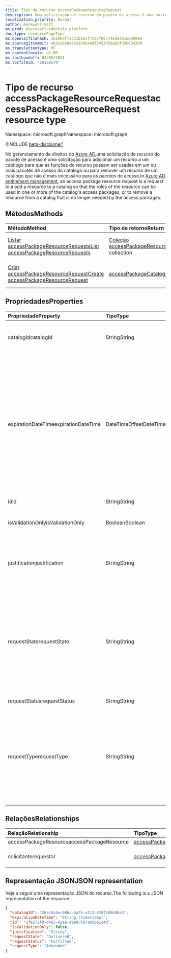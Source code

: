 ```yaml
---
title: Tipo de recurso accessPackageResourceRequest
description: Uma solicitação de recurso do pacote de acesso é uma solicitação para adicionar um recurso a um catálogo para que as funções do recurso possam ser usadas em um ou mais dos pacotes de acesso do catálogo.
localization_priority: Normal
author: markwahl-msft
ms.prod: microsoft-identity-platform
doc_type: resourcePageType
ms.openlocfilehash: 16198df73c51b1b5f7cb7f8c7748da4816800890
ms.sourcegitcommit: eb31a6b4a582a59b44df3453450a82fd366342d0
ms.translationtype: MT
ms.contentlocale: pt-BR
ms.lasthandoff: 02/09/2021
ms.locfileid: "50158579"
---
```

# <a name="accesspackageresourcerequest-resource-type"></a><span data-ttu-id="7e968-103">Tipo de recurso accessPackageResourceRequest</span><span class="sxs-lookup"><span data-stu-id="7e968-103">accessPackageResourceRequest resource type</span></span>

<span data-ttu-id="7e968-104">Namespace: microsoft.graph</span><span class="sxs-lookup"><span data-stu-id="7e968-104">Namespace: microsoft.graph</span></span>

[!INCLUDE [beta-disclaimer](../../includes/beta-disclaimer.md)]

<span data-ttu-id="7e968-105">No gerenciamento de direitos do [Azure AD,](entitlementmanagement-root.md)uma solicitação de recurso do pacote de acesso é uma solicitação para adicionar um recurso a um catálogo para que as funções do recurso possam ser usadas em um ou mais pacotes de acesso do catálogo ou para remover um recurso de um catálogo que não é mais necessário para os pacotes de acesso.</span><span class="sxs-lookup"><span data-stu-id="7e968-105">In [Azure AD entitlement management](entitlementmanagement-root.md), an access package resource request is a request to a add a resource to a catalog so that the roles of the resource can be used in one or more of the catalog's access packages, or to remove a resource from a catalog that is no longer needed by the access packages.</span></span>

## <a name="methods"></a><span data-ttu-id="7e968-106">Métodos</span><span class="sxs-lookup"><span data-stu-id="7e968-106">Methods</span></span>

| <span data-ttu-id="7e968-107">Método</span><span class="sxs-lookup"><span data-stu-id="7e968-107">Method</span></span>       | <span data-ttu-id="7e968-108">Tipo de retorno</span><span class="sxs-lookup"><span data-stu-id="7e968-108">Return Type</span></span> | <span data-ttu-id="7e968-109">Descrição</span><span class="sxs-lookup"><span data-stu-id="7e968-109">Description</span></span> |
|:-------------|:------------|:------------|
| [<span data-ttu-id="7e968-110">Listar accessPackageResourceRequests</span><span class="sxs-lookup"><span data-stu-id="7e968-110">List accessPackageResourceRequests</span></span>](../api/accesspackageresourcerequest-list.md) | <span data-ttu-id="7e968-111">[Coleção accessPackageResourceRequest](accesspackageresourcerequest.md)</span><span class="sxs-lookup"><span data-stu-id="7e968-111">[accessPackageResourceRequest](accesspackageresourcerequest.md) collection</span></span> | <span data-ttu-id="7e968-112">Recupere uma lista de **objetos accessPackageResourceRequest.**</span><span class="sxs-lookup"><span data-stu-id="7e968-112">Retrieve a list of **accessPackageResourceRequest** objects.</span></span> |
| [<span data-ttu-id="7e968-113">Criar accessPackageResourceRequest</span><span class="sxs-lookup"><span data-stu-id="7e968-113">Create accessPackageResourceRequest</span></span>](../api/accesspackageresourcerequest-post.md) | [<span data-ttu-id="7e968-114">accessPackageCatalog</span><span class="sxs-lookup"><span data-stu-id="7e968-114">accessPackageCatalog</span></span>](accesspackageresourcerequest.md) | <span data-ttu-id="7e968-115">Crie um novo **objeto accessPackageResourceRequest.**</span><span class="sxs-lookup"><span data-stu-id="7e968-115">Create a new **accessPackageResourceRequest** object.</span></span> |

## <a name="properties"></a><span data-ttu-id="7e968-116">Propriedades</span><span class="sxs-lookup"><span data-stu-id="7e968-116">Properties</span></span>

| <span data-ttu-id="7e968-117">Propriedade</span><span class="sxs-lookup"><span data-stu-id="7e968-117">Property</span></span>     | <span data-ttu-id="7e968-118">Tipo</span><span class="sxs-lookup"><span data-stu-id="7e968-118">Type</span></span>        | <span data-ttu-id="7e968-119">Descrição</span><span class="sxs-lookup"><span data-stu-id="7e968-119">Description</span></span> |
|:-------------|:------------|:------------|
|<span data-ttu-id="7e968-120">catalogId</span><span class="sxs-lookup"><span data-stu-id="7e968-120">catalogId</span></span>|<span data-ttu-id="7e968-121">String</span><span class="sxs-lookup"><span data-stu-id="7e968-121">String</span></span>|<span data-ttu-id="7e968-122">A ID exclusiva do catálogo de pacotes de acesso.</span><span class="sxs-lookup"><span data-stu-id="7e968-122">The unique ID of the access package catalog.</span></span>|
|<span data-ttu-id="7e968-123">expirationDateTime</span><span class="sxs-lookup"><span data-stu-id="7e968-123">expirationDateTime</span></span>|<span data-ttu-id="7e968-124">DateTimeOffset</span><span class="sxs-lookup"><span data-stu-id="7e968-124">DateTimeOffset</span></span>|<span data-ttu-id="7e968-p101">O tipo Timestamp representa informações de data e hora usando o formato ISO 8601 e está sempre no horário UTC. Por exemplo, meia-noite em UTC no dia 1º de janeiro de 2014 teria esta aparência: `'2014-01-01T00:00:00Z'`</span><span class="sxs-lookup"><span data-stu-id="7e968-p101">The Timestamp type represents date and time information using ISO 8601 format and is always in UTC time. For example, midnight UTC on Jan 1, 2014 would look like this: `'2014-01-01T00:00:00Z'`</span></span>|
|<span data-ttu-id="7e968-127">id</span><span class="sxs-lookup"><span data-stu-id="7e968-127">id</span></span>|<span data-ttu-id="7e968-128">String</span><span class="sxs-lookup"><span data-stu-id="7e968-128">String</span></span>| <span data-ttu-id="7e968-129">Somente leitura.</span><span class="sxs-lookup"><span data-stu-id="7e968-129">Read-only.</span></span>|
|<span data-ttu-id="7e968-130">isValidationOnly</span><span class="sxs-lookup"><span data-stu-id="7e968-130">isValidationOnly</span></span>|<span data-ttu-id="7e968-131">Boolean</span><span class="sxs-lookup"><span data-stu-id="7e968-131">Boolean</span></span>|<span data-ttu-id="7e968-132">Se definido, não adiciona o recurso.</span><span class="sxs-lookup"><span data-stu-id="7e968-132">If set, does not add the resource.</span></span>|
|<span data-ttu-id="7e968-133">justification</span><span class="sxs-lookup"><span data-stu-id="7e968-133">justification</span></span>|<span data-ttu-id="7e968-134">String</span><span class="sxs-lookup"><span data-stu-id="7e968-134">String</span></span>|<span data-ttu-id="7e968-135">A justificativa do solicitante para adicionar ou remover o recurso.</span><span class="sxs-lookup"><span data-stu-id="7e968-135">The requestor's justification for adding or removing the resource.</span></span>|
|<span data-ttu-id="7e968-136">requestState</span><span class="sxs-lookup"><span data-stu-id="7e968-136">requestState</span></span>|<span data-ttu-id="7e968-137">String</span><span class="sxs-lookup"><span data-stu-id="7e968-137">String</span></span>| <span data-ttu-id="7e968-138">O resultado se o serviço foi capaz de adicionar o recurso ao catálogo.</span><span class="sxs-lookup"><span data-stu-id="7e968-138">The outcome of whether the service was able to add the resource to the catalog.</span></span>  <span data-ttu-id="7e968-139">O valor é `Delivered` se o recurso foi adicionado ou removido.</span><span class="sxs-lookup"><span data-stu-id="7e968-139">The value is `Delivered` if the resource was added or removed.</span></span> <span data-ttu-id="7e968-140">Somente Leitura.</span><span class="sxs-lookup"><span data-stu-id="7e968-140">Read-Only.</span></span>|
|<span data-ttu-id="7e968-141">requestStatus</span><span class="sxs-lookup"><span data-stu-id="7e968-141">requestStatus</span></span>|<span data-ttu-id="7e968-142">String</span><span class="sxs-lookup"><span data-stu-id="7e968-142">String</span></span>|<span data-ttu-id="7e968-143">Somente leitura.</span><span class="sxs-lookup"><span data-stu-id="7e968-143">Read-only.</span></span>|
|<span data-ttu-id="7e968-144">requestType</span><span class="sxs-lookup"><span data-stu-id="7e968-144">requestType</span></span>|<span data-ttu-id="7e968-145">String</span><span class="sxs-lookup"><span data-stu-id="7e968-145">String</span></span>|<span data-ttu-id="7e968-146">Use `AdminAdd` para adicionar um recurso, se o chamador for um administrador ou proprietário do recurso, ou para remover um `AdminRemove` recurso.</span><span class="sxs-lookup"><span data-stu-id="7e968-146">Use `AdminAdd` to add a resource, if the caller is an administrator or resource owner, or `AdminRemove` to remove a resource.</span></span> |

## <a name="relationships"></a><span data-ttu-id="7e968-147">Relações</span><span class="sxs-lookup"><span data-stu-id="7e968-147">Relationships</span></span>

| <span data-ttu-id="7e968-148">Relação</span><span class="sxs-lookup"><span data-stu-id="7e968-148">Relationship</span></span> | <span data-ttu-id="7e968-149">Tipo</span><span class="sxs-lookup"><span data-stu-id="7e968-149">Type</span></span>        | <span data-ttu-id="7e968-150">Descrição</span><span class="sxs-lookup"><span data-stu-id="7e968-150">Description</span></span> |
|:-------------|:------------|:------------|
|<span data-ttu-id="7e968-151">accessPackageResource</span><span class="sxs-lookup"><span data-stu-id="7e968-151">accessPackageResource</span></span>|[<span data-ttu-id="7e968-152">accessPackageResource</span><span class="sxs-lookup"><span data-stu-id="7e968-152">accessPackageResource</span></span>](accesspackageresource.md)| <span data-ttu-id="7e968-153">Anulável.</span><span class="sxs-lookup"><span data-stu-id="7e968-153">Nullable.</span></span>|
|<span data-ttu-id="7e968-154">solicitante</span><span class="sxs-lookup"><span data-stu-id="7e968-154">requestor</span></span>|[<span data-ttu-id="7e968-155">accessPackageSubject</span><span class="sxs-lookup"><span data-stu-id="7e968-155">accessPackageSubject</span></span>](accesspackagesubject.md)| <span data-ttu-id="7e968-p103">Somente leitura. Anulável.</span><span class="sxs-lookup"><span data-stu-id="7e968-p103">Read-only. Nullable.</span></span>|

## <a name="json-representation"></a><span data-ttu-id="7e968-158">Representação JSON</span><span class="sxs-lookup"><span data-stu-id="7e968-158">JSON representation</span></span>

<span data-ttu-id="7e968-159">Veja a seguir uma representação JSON do recurso.</span><span class="sxs-lookup"><span data-stu-id="7e968-159">The following is a JSON representation of the resource.</span></span>

<!-- {
  "blockType": "resource",
  "optionalProperties": [

  ],
  "@odata.type": "microsoft.graph.accessPackageResourceRequest",
  "keyProperty": "id"
}-->

```json
{
  "catalogId": "26ac0c0a-08bc-4a7b-a313-839f58044ba5",
  "expirationDateTime": "String (timestamp)",
  "id": "1fe272f0-d463-42aa-a9a8-b07ab50a1c4d",
  "isValidationOnly": false,
  "justification": "String",
  "requestState": "Delivered",
  "requestStatus": "Fulfilled",
  "requestType": "AdminAdd"
}
```

<!-- uuid: 16cd6b66-4b1a-43a1-adaf-3a886856ed98
2019-02-04 14:57:30 UTC -->
<!-- {
  "type": "#page.annotation",
  "description": "accessPackageResourceRequest resource",
  "keywords": "",
  "section": "documentation",
  "tocPath": ""
}-->



